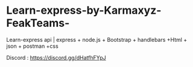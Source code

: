 # Learn-express-by-Karmaxyz-FeakTeams-
Learn-express api | express + node.js + Bootstrap + handlebars +Html + json + postman +css

Discord :  https://discord.gg/dHatfhFYpJ
